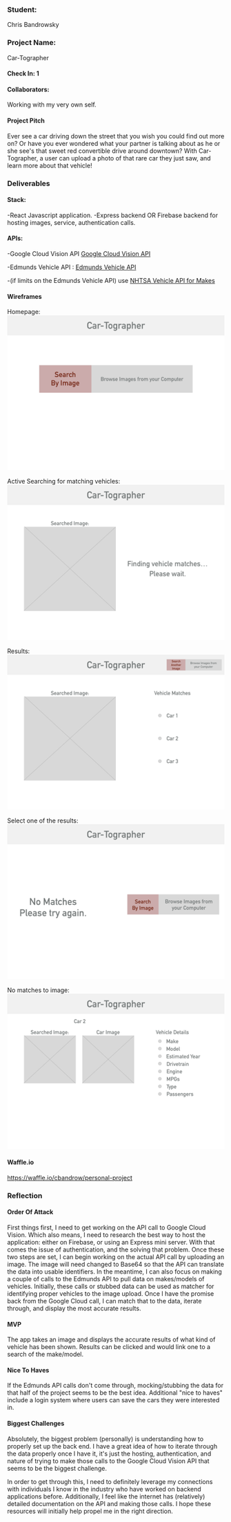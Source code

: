 ### Student:
Chris Bandrowsky

### Project Name:  
Car-Tographer

#### Check In: 1  

#### Collaborators:  
Working with my very own self.

#### Project Pitch  
Ever see a car driving down the street that you wish you could find out more on? Or have you ever wondered what your partner is talking about as he or she see's that sweet red convertible drive around downtown? With Car-Tographer, a user can upload a photo of that rare car they just saw, and learn more about that vehicle!

### Deliverables  

#### Stack:
-React Javascript application.
-Express backend OR Firebase backend for hosting images, service, authentication calls.

#### APIs:  
-Google Cloud Vision API [Google Cloud Vision API](https://cloud.google.com/vision/)

-Edmunds Vehicle API : [Edmunds Vehicle API](http://edmunds.mashery.com/io-docs)

-(if limits on the Edmunds Vehicle API) use [NHTSA Vehicle API for Makes](https://vpic.nhtsa.dot.gov/api/)

#### Wireframes  
Homepage: 
![Homepage](./images/homepage.png)

Active Searching for matching vehicles: 
![Active Searching](./images/searching.png)

Results: 
![Results](./images/results.png)

Select one of the results: 
![Selected Vehicle](./images/no-matches.png)

No matches to image: 
![No Matches](./images/selected-vehicle.png)

#### Waffle.io
https://waffle.io/cbandrow/personal-project  

### Reflection  

#### Order Of Attack  
First things first, I need to get working on the API call to Google Cloud Vision. Which also means, I need to research the best way to host the application: either on Firebase, or using an Express mini server. With that comes the issue of authentication, and the solving that problem.
Once these two steps are set, I can begin working on the actual API call by uploading an image. The image will need changed to Base64 so that the API can translate the data into usable identifiers.
In the meantime, I can also focus on making a couple of calls to the Edmunds API to pull data on makes/models of vehicles. Initially, these calls or stubbed data can be used as matcher for identifying proper vehicles to the image upload.
Once I have the promise back from the Google Cloud call, I can match that to the data, iterate through, and display the most accurate results.

#### MVP
The app takes an image and displays the accurate results of what kind of vehicle has been shown. Results can be clicked and would link one to a search of the make/model. 

#### Nice To Haves   
If the Edmunds API calls don't come through, mocking/stubbing the data for that half of the project seems to be the best idea.
Additional "nice to haves" include a login system where users can save the cars they were interested in.

#### Biggest Challenges  
Absolutely, the biggest problem (personally) is understanding how to properly set up the back end. I have a great idea of how to iterate through the data properly once I have it, it's just the hosting, authentication, and nature of trying to make those calls to the Google Cloud Vision API that seems to be the biggest challenge.

In order to get through this, I need to definitely leverage my connections with individuals I know in the industry who have worked on backend applications before. Additionally, I feel like the internet has (relatively) detailed documentation on the API and making those calls. I hope these resources will initially help propel me in the right direction.
